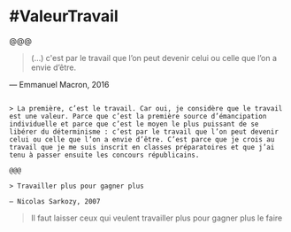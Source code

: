 <!-- .slide: data-state="contrasted" -->

# #ValeurTravail

@@@

> (…) c'est par le travail que l’on peut devenir celui ou celle que l’on a envie d’être.

— Emmanuel Macron, 2016

~~~~

> La première, c’est le travail. Car oui, je considère que le travail est une valeur. Parce que c’est la première source d’émancipation individuelle et parce que c’est le moyen le plus puissant de se libérer du déterminisme : c’est par le travail que l’on peut devenir celui ou celle que l’on a envie d’être. C’est parce que je crois au travail que je me suis inscrit en classes préparatoires et que j’ai tenu à passer ensuite les concours républicains.

@@@

> Travailler plus pour gagner plus

— Nicolas Sarkozy, 2007

~~~~

> Il faut laisser ceux qui veulent travailler plus pour gagner plus le faire
